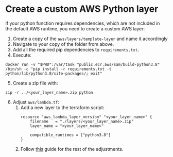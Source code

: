 # Create a custom AWS Python layer
If your python function requires dependencies, which are not included in the default AWS runtime, you need to create a custom AWS layer:
1. Create a copy of the `aws/layers/template-layer` and name it accordingly
2. Navigate to your copy of the folder from above.
3. Add all the required pip dependencies to `requirements.txt`.
4. Execute:
```
docker run -v "$PWD":/var/task "public.ecr.aws/sam/build-python3.8" /bin/sh -c "pip install -r requirements.txt -t python/lib/python3.8/site-packages/; exit"
```
5. Create a zip file with:
```
zip -r ../<your_layer_name>.zip python
```
6. Adjust `aws/lambda.tf`:
    1. Add a new layer to the terraform script:
        ```
        resource "aws_lambda_layer_version" "<your_layer_name>" {
            filename   = "./layers/<your_layer_name>.zip"
            layer_name = "<your_layer_name>"
            
            compatible_runtimes = ["python3.8"]
        }
        ```
    2. Follow [this](./awsAddDeployment.md) guide for the rest of the adjustments.